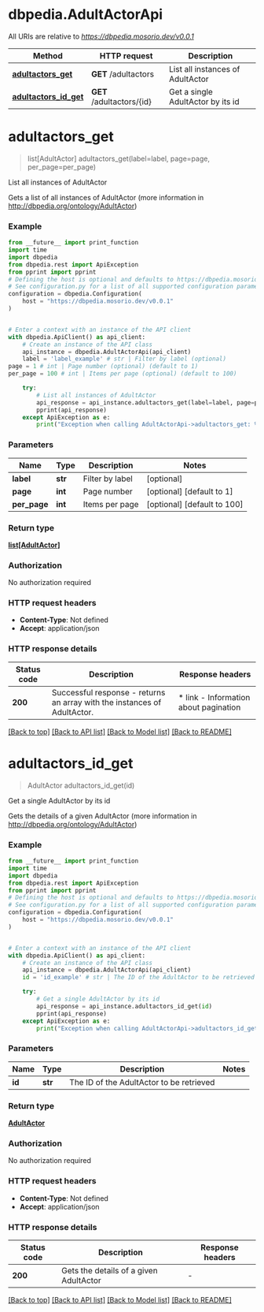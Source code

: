 # dbpedia.AdultActorApi

All URIs are relative to *https://dbpedia.mosorio.dev/v0.0.1*

Method | HTTP request | Description
------------- | ------------- | -------------
[**adultactors_get**](AdultActorApi.md#adultactors_get) | **GET** /adultactors | List all instances of AdultActor
[**adultactors_id_get**](AdultActorApi.md#adultactors_id_get) | **GET** /adultactors/{id} | Get a single AdultActor by its id


# **adultactors_get**
> list[AdultActor] adultactors_get(label=label, page=page, per_page=per_page)

List all instances of AdultActor

Gets a list of all instances of AdultActor (more information in http://dbpedia.org/ontology/AdultActor)

### Example

```python
from __future__ import print_function
import time
import dbpedia
from dbpedia.rest import ApiException
from pprint import pprint
# Defining the host is optional and defaults to https://dbpedia.mosorio.dev/v0.0.1
# See configuration.py for a list of all supported configuration parameters.
configuration = dbpedia.Configuration(
    host = "https://dbpedia.mosorio.dev/v0.0.1"
)


# Enter a context with an instance of the API client
with dbpedia.ApiClient() as api_client:
    # Create an instance of the API class
    api_instance = dbpedia.AdultActorApi(api_client)
    label = 'label_example' # str | Filter by label (optional)
page = 1 # int | Page number (optional) (default to 1)
per_page = 100 # int | Items per page (optional) (default to 100)

    try:
        # List all instances of AdultActor
        api_response = api_instance.adultactors_get(label=label, page=page, per_page=per_page)
        pprint(api_response)
    except ApiException as e:
        print("Exception when calling AdultActorApi->adultactors_get: %s\n" % e)
```

### Parameters

Name | Type | Description  | Notes
------------- | ------------- | ------------- | -------------
 **label** | **str**| Filter by label | [optional] 
 **page** | **int**| Page number | [optional] [default to 1]
 **per_page** | **int**| Items per page | [optional] [default to 100]

### Return type

[**list[AdultActor]**](AdultActor.md)

### Authorization

No authorization required

### HTTP request headers

 - **Content-Type**: Not defined
 - **Accept**: application/json

### HTTP response details
| Status code | Description | Response headers |
|-------------|-------------|------------------|
**200** | Successful response - returns an array with the instances of AdultActor. |  * link - Information about pagination <br>  |

[[Back to top]](#) [[Back to API list]](../README.md#documentation-for-api-endpoints) [[Back to Model list]](../README.md#documentation-for-models) [[Back to README]](../README.md)

# **adultactors_id_get**
> AdultActor adultactors_id_get(id)

Get a single AdultActor by its id

Gets the details of a given AdultActor (more information in http://dbpedia.org/ontology/AdultActor)

### Example

```python
from __future__ import print_function
import time
import dbpedia
from dbpedia.rest import ApiException
from pprint import pprint
# Defining the host is optional and defaults to https://dbpedia.mosorio.dev/v0.0.1
# See configuration.py for a list of all supported configuration parameters.
configuration = dbpedia.Configuration(
    host = "https://dbpedia.mosorio.dev/v0.0.1"
)


# Enter a context with an instance of the API client
with dbpedia.ApiClient() as api_client:
    # Create an instance of the API class
    api_instance = dbpedia.AdultActorApi(api_client)
    id = 'id_example' # str | The ID of the AdultActor to be retrieved

    try:
        # Get a single AdultActor by its id
        api_response = api_instance.adultactors_id_get(id)
        pprint(api_response)
    except ApiException as e:
        print("Exception when calling AdultActorApi->adultactors_id_get: %s\n" % e)
```

### Parameters

Name | Type | Description  | Notes
------------- | ------------- | ------------- | -------------
 **id** | **str**| The ID of the AdultActor to be retrieved | 

### Return type

[**AdultActor**](AdultActor.md)

### Authorization

No authorization required

### HTTP request headers

 - **Content-Type**: Not defined
 - **Accept**: application/json

### HTTP response details
| Status code | Description | Response headers |
|-------------|-------------|------------------|
**200** | Gets the details of a given AdultActor |  -  |

[[Back to top]](#) [[Back to API list]](../README.md#documentation-for-api-endpoints) [[Back to Model list]](../README.md#documentation-for-models) [[Back to README]](../README.md)

